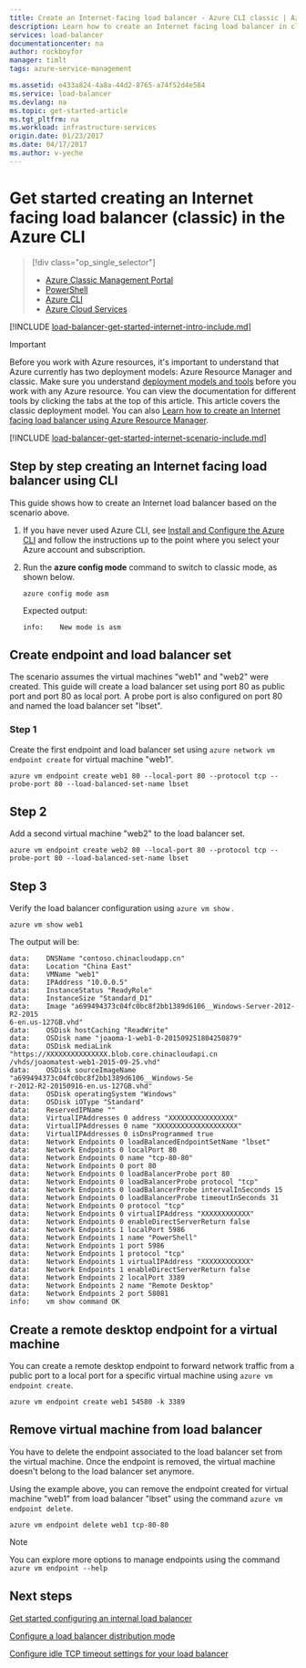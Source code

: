 ```yaml
---
title: Create an Internet-facing load balancer - Azure CLI classic | Azure
description: Learn how to create an Internet facing load balancer in classic deployment model using the Azure CLI
services: load-balancer
documentationcenter: na
author: rockboyfor
manager: timlt
tags: azure-service-management

ms.assetid: e433a824-4a8a-44d2-8765-a74f52d4e584
ms.service: load-balancer
ms.devlang: na
ms.topic: get-started-article
ms.tgt_pltfrm: na
ms.workload: infrastructure-services
origin.date: 01/23/2017
ms.date: 04/17/2017
ms.author: v-yeche
---
```


# Get started creating an Internet facing load balancer (classic) in the Azure CLI
> [!div class="op_single_selector"]
> * [Azure Classic Management Portal](./load-balancer-get-started-internet-classic-portal.md)
> * [PowerShell](./load-balancer-get-started-internet-classic-ps.md)
> * [Azure CLI](./load-balancer-get-started-internet-classic-cli.md)
> * [Azure Cloud Services](./load-balancer-get-started-internet-classic-cloud.md)

[!INCLUDE [load-balancer-get-started-internet-intro-include.md](../../includes/load-balancer-get-started-internet-intro-include.md)]

> [!IMPORTANT]
> Before you work with Azure resources, it's important to understand that Azure currently has two deployment models: Azure Resource Manager and classic. Make sure you understand [deployment models and tools](../azure-classic-rm.md) before you work with any Azure resource. You can view the documentation for different tools by clicking the tabs at the top of this article. This article covers the classic deployment model. You can also [Learn how to create an Internet facing load balancer using Azure Resource Manager](./load-balancer-get-started-internet-arm-ps.md).

[!INCLUDE [load-balancer-get-started-internet-scenario-include.md](../../includes/load-balancer-get-started-internet-scenario-include.md)]

## Step by step creating an Internet facing load balancer using CLI

This guide shows how to create an Internet load balancer based on the scenario above.

1. If you have never used Azure CLI, see [Install and Configure the Azure CLI](../cli-install-nodejs.md) and follow the instructions up to the point where you select your Azure account and subscription.
2. Run the **azure config mode** command to switch to classic mode, as shown below.

    ```azurecli
    azure config mode asm
    ```

    Expected output:

    ```
    info:    New mode is asm
    ```

## Create endpoint and load balancer set

The scenario assumes the virtual machines "web1" and "web2" were created.
This guide will create a load balancer set using port 80 as public port and port 80 as local port. A probe port is also configured on port 80 and named the load balancer set "lbset".

### Step 1

Create the first endpoint and load balancer set using `azure network vm endpoint create` for virtual machine "web1".

```azurecli
azure vm endpoint create web1 80 --local-port 80 --protocol tcp --probe-port 80 --load-balanced-set-name lbset
```

## Step 2

Add a second virtual machine "web2" to the load balancer set.

```azurecli
azure vm endpoint create web2 80 --local-port 80 --protocol tcp --probe-port 80 --load-balanced-set-name lbset
```

## Step 3

Verify the load balancer configuration using `azure vm show` .

```azurecli
azure vm show web1
```

The output will be:

```
data:    DNSName "contoso.chinacloudapp.cn"
data:    Location "China East"
data:    VMName "web1"
data:    IPAddress "10.0.0.5"
data:    InstanceStatus "ReadyRole"
data:    InstanceSize "Standard_D1"
data:    Image "a699494373c04fc0bc8f2bb1389d6106__Windows-Server-2012-R2-2015
6-en.us-127GB.vhd"
data:    OSDisk hostCaching "ReadWrite"
data:    OSDisk name "joaoma-1-web1-0-201509251804250879"
data:    OSDisk mediaLink "https://XXXXXXXXXXXXXXX.blob.core.chinacloudapi.cn
/vhds/joaomatest-web1-2015-09-25.vhd"
data:    OSDisk sourceImageName "a699494373c04fc0bc8f2bb1389d6106__Windows-Se
r-2012-R2-20150916-en.us-127GB.vhd"
data:    OSDisk operatingSystem "Windows"
data:    OSDisk iOType "Standard"
data:    ReservedIPName ""
data:    VirtualIPAddresses 0 address "XXXXXXXXXXXXXXXX"
data:    VirtualIPAddresses 0 name "XXXXXXXXXXXXXXXXXXXX"
data:    VirtualIPAddresses 0 isDnsProgrammed true
data:    Network Endpoints 0 loadBalancedEndpointSetName "lbset"
data:    Network Endpoints 0 localPort 80
data:    Network Endpoints 0 name "tcp-80-80"
data:    Network Endpoints 0 port 80
data:    Network Endpoints 0 loadBalancerProbe port 80
data:    Network Endpoints 0 loadBalancerProbe protocol "tcp"
data:    Network Endpoints 0 loadBalancerProbe intervalInSeconds 15
data:    Network Endpoints 0 loadBalancerProbe timeoutInSeconds 31
data:    Network Endpoints 0 protocol "tcp"
data:    Network Endpoints 0 virtualIPAddress "XXXXXXXXXXXX"
data:    Network Endpoints 0 enableDirectServerReturn false
data:    Network Endpoints 1 localPort 5986
data:    Network Endpoints 1 name "PowerShell"
data:    Network Endpoints 1 port 5986
data:    Network Endpoints 1 protocol "tcp"
data:    Network Endpoints 1 virtualIPAddress "XXXXXXXXXXXX"
data:    Network Endpoints 1 enableDirectServerReturn false
data:    Network Endpoints 2 localPort 3389
data:    Network Endpoints 2 name "Remote Desktop"
data:    Network Endpoints 2 port 58081
info:    vm show command OK
```

## Create a remote desktop endpoint for a virtual machine

You can create a remote desktop endpoint to forward network traffic from a public port to a local port for a specific virtual machine using `azure vm endpoint create`.

```azurecli
azure vm endpoint create web1 54580 -k 3389
```

## Remove virtual machine from load balancer

You have to delete the endpoint associated to the load balancer set from the virtual machine. Once the endpoint is removed, the virtual machine doesn't belong to the load balancer set anymore.

Using the example above, you can remove the endpoint created for virtual machine "web1" from load balancer "lbset" using the command `azure vm endpoint delete`.

```azurecli
azure vm endpoint delete web1 tcp-80-80
```

> [!NOTE]
> You can explore more options to manage endpoints using the command `azure vm endpoint --help`

## Next steps

[Get started configuring an internal load balancer](./load-balancer-get-started-ilb-arm-ps.md)

[Configure a load balancer distribution mode](./load-balancer-distribution-mode.md)

[Configure idle TCP timeout settings for your load balancer](./load-balancer-tcp-idle-timeout.md)